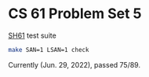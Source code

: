 CS 61 Problem Set 5
===================

[SH61](https://github.com/cs61/cs61-f21-psets/tree/main/pset5) test suite

```bash
make SAN=1 LSAN=1 check
```

Currently (Jun. 29, 2022), passed 75/89.
